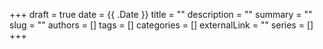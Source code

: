 +++ 
draft = true
date = {{ .Date }}
title = ""
description = ""
summary = ""
slug = ""
authors = []
tags = []
categories = []
externalLink = ""
series = []
+++
